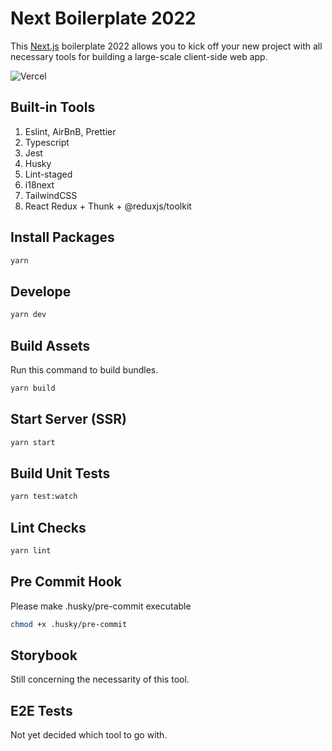 # Next Boilerplate 2022

This [Next.js](https://nextjs.org/) boilerplate 2022 allows you to kick off your new project with all necessary tools for building a large-scale client-side web app.

![Vercel](https://vercelbadge.vercel.app/api/DumDumGeniuss/dumdum-next-boilerplate-2022)

## Built-in Tools

1. Eslint, AirBnB, Prettier
2. Typescript
3. Jest
4. Husky
5. Lint-staged
6. i18next
7. TailwindCSS
8. React Redux + Thunk + @reduxjs/toolkit

## Install Packages

```bash
yarn
```

## Develope

```bash
yarn dev
```

## Build Assets

Run this command to build bundles.

```bash
yarn build
```

## Start Server (SSR)

```bash
yarn start
```

## Build Unit Tests

```bash
yarn test:watch
```

## Lint Checks

```bash
yarn lint
```

## Pre Commit Hook

Please make .husky/pre-commit executable

```bash
chmod +x .husky/pre-commit
```

## Storybook

Still concerning the necessarity of this tool.

## E2E Tests

Not yet decided which tool to go with.
